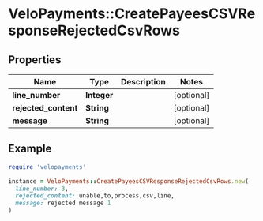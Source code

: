 # VeloPayments::CreatePayeesCSVResponseRejectedCsvRows

## Properties

| Name | Type | Description | Notes |
| ---- | ---- | ----------- | ----- |
| **line_number** | **Integer** |  | [optional] |
| **rejected_content** | **String** |  | [optional] |
| **message** | **String** |  | [optional] |

## Example

```ruby
require 'velopayments'

instance = VeloPayments::CreatePayeesCSVResponseRejectedCsvRows.new(
  line_number: 3,
  rejected_content: unable,to,process,csv,line,
  message: rejected message 1
)
```

